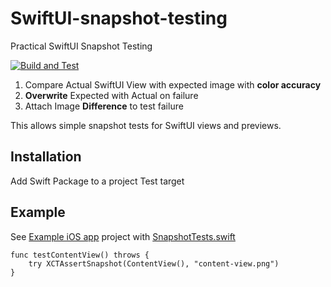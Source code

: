 # SwiftUI-snapshot-testing
Practical SwiftUI Snapshot Testing

[![Build and Test](https://github.com/paulz/SwiftUI-snapshot-testing/actions/workflows/build-and-test.yml/badge.svg)](https://github.com/paulz/SwiftUI-snapshot-testing/actions/workflows/build-and-test.yml)

1. Compare Actual SwiftUI View with expected image with **color accuracy**
2. **Overwrite** Expected with Actual on failure
3. Attach Image **Difference** to test failure

This allows simple snapshot tests for SwiftUI views and previews.

## Installation

Add Swift Package to a project Test target

## Example

See [Example iOS app](https://github.com/paulz/SwiftUI-snapshot-testing/tree/main/Example) project with [SnapshotTests.swift](https://github.com/paulz/SwiftUI-snapshot-testing/blob/main/Example/ApplicationTests/SnapshotTests.swift)

    func testContentView() throws {
        try XCTAssertSnapshot(ContentView(), "content-view.png")
    }
